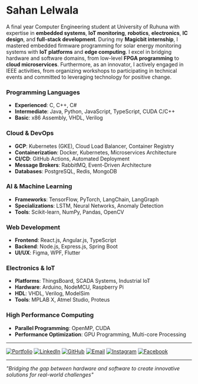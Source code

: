 # Sahan Lelwala

A final year Computer Engineering student at University of Ruhuna with expertise in **embedded systems**, **IoT monitoring**, **robotics**, **electronics**, **IC design**, and **full-stack development**. During my **Magicbit internship**, I mastered embedded firmware programming for solar energy monitoring systems with **IoT platforms** and **edge computing**. I excel in bridging hardware and software domains, from low-level **FPGA programming** to **cloud microservices**. Furthermore, as an innovator, I actively engaged in IEEE activities, from organizing workshops to participating in technical events and committed to leveraging technology for positive change.

### Programming Languages
- **Experienced**: C, C++, C#
- **Intermediate**: Java, Python, JavaScript, TypeScript, CUDA C/C++
- **Basic**: x86 Assembly, VHDL, Verilog

### Cloud & DevOps
- **GCP**: Kubernetes (GKE), Cloud Load Balancer, Container Registry
- **Containerization**: Docker, Kubernetes, Microservices Architecture
- **CI/CD**: GitHub Actions, Automated Deployment
- **Message Brokers**: RabbitMQ, Event-Driven Architecture
- **Databases**: PostgreSQL, Redis, MongoDB

### AI & Machine Learning
- **Frameworks**: TensorFlow, PyTorch, LangChain, LangGraph
- **Specializations**: LSTM, Neural Networks, Anomaly Detection
- **Tools**: Scikit-learn, NumPy, Pandas, OpenCV

### Web Development
- **Frontend**: React.js, Angular.js, TypeScript
- **Backend**: Node.js, Express.js, Spring Boot
- **UI/UX**: Figma, WPF, Flutter

### Electronics & IoT
- **Platforms**: ThingsBoard, SCADA Systems, Industrial IoT
- **Hardware**: Arduino, NodeMCU, Raspberry Pi
- **HDL**: VHDL, Verilog, ModelSim
- **Tools**: MPLAB X, Atmel Studio, Proteus

### High Performance Computing
- **Parallel Programming**: OpenMP, CUDA
- **Performance Optimization**: GPU Programming, Multi-core Processing

---
[![Portfolio](https://img.shields.io/badge/-Portfolio-000000?style=for-the-badge&logo=About.me&logoColor=white)](https://sahanrashmikaslk.github.io/)
[![LinkedIn](https://img.shields.io/badge/-LinkedIn-0077B5?style=for-the-badge&logo=Linkedin&logoColor=white)](https://www.linkedin.com/in/sahan-lelwala/)
[![GitHub](https://img.shields.io/badge/-GitHub-181717?style=for-the-badge&logo=GitHub&logoColor=white)](https://github.com/sahanrashmikaslk)
[![Email](https://img.shields.io/badge/-Email-D14836?style=for-the-badge&logo=Gmail&logoColor=white)](mailto:sahanrashmikaslk@gmail.com)
[![Instagram](https://img.shields.io/badge/-Instagram-E4405F?style=for-the-badge&logo=Instagram&logoColor=white)](https://www.instagram.com/_rash_98sl_/)
[![Facebook](https://img.shields.io/badge/-Facebook-1877F2?style=for-the-badge&logo=Facebook&logoColor=white)](https://www.facebook.com/sahan.rashmika.921/)

---

*"Bridging the gap between hardware and software to create innovative solutions for real-world challenges"*
